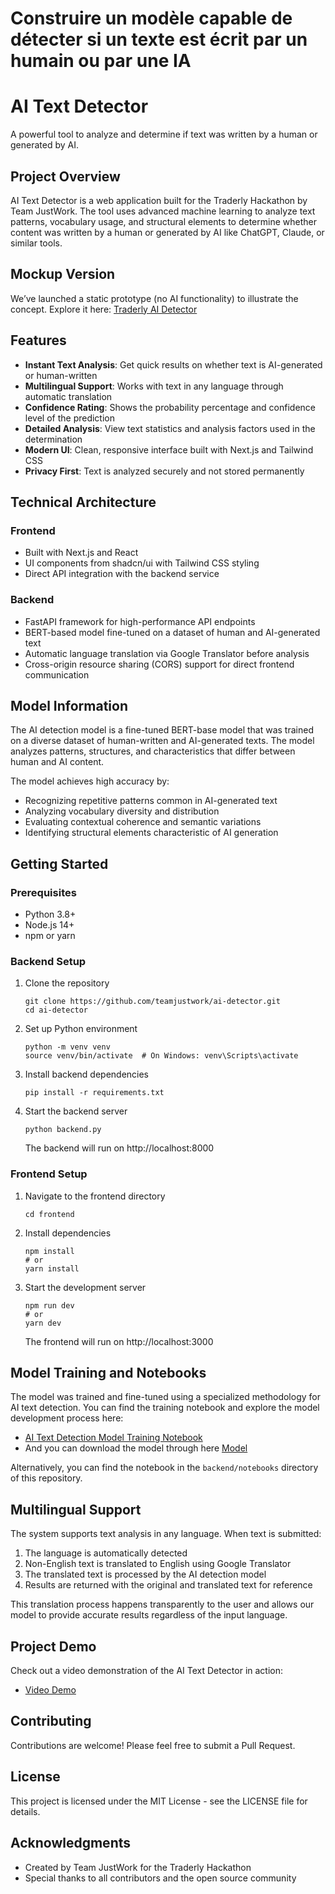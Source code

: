 # Construire un modèle capable de détecter si un texte est écrit par un humain ou par une IA
# AI Text Detector

A powerful tool to analyze and determine if text was written by a human or generated by AI.

## Project Overview

AI Text Detector is a web application built for the Traderly Hackathon by Team JustWork. The tool uses advanced machine learning to analyze text patterns, vocabulary usage, and structural elements to determine whether content was written by a human or generated by AI like ChatGPT, Claude, or similar tools.

## Mockup Version
We’ve launched a static prototype (no AI functionality) to illustrate the concept.
Explore it here: [Traderly AI Detector](https://tradrly-online-ai-detector.vercel.app/)
 
## Features

- **Instant Text Analysis**: Get quick results on whether text is AI-generated or human-written
- **Multilingual Support**: Works with text in any language through automatic translation
- **Confidence Rating**: Shows the probability percentage and confidence level of the prediction
- **Detailed Analysis**: View text statistics and analysis factors used in the determination
- **Modern UI**: Clean, responsive interface built with Next.js and Tailwind CSS
- **Privacy First**: Text is analyzed securely and not stored permanently

## Technical Architecture

### Frontend
- Built with Next.js and React
- UI components from shadcn/ui with Tailwind CSS styling
- Direct API integration with the backend service

### Backend
- FastAPI framework for high-performance API endpoints
- BERT-based model fine-tuned on a dataset of human and AI-generated text
- Automatic language translation via Google Translator before analysis
- Cross-origin resource sharing (CORS) support for direct frontend communication

## Model Information

The AI detection model is a fine-tuned BERT-base model that was trained on a diverse dataset of human-written and AI-generated texts. The model analyzes patterns, structures, and characteristics that differ between human and AI content.

The model achieves high accuracy by:
- Recognizing repetitive patterns common in AI-generated text
- Analyzing vocabulary diversity and distribution
- Evaluating contextual coherence and semantic variations
- Identifying structural elements characteristic of AI generation

## Getting Started

### Prerequisites
- Python 3.8+
- Node.js 14+
- npm or yarn

### Backend Setup

1. Clone the repository
   ```
   git clone https://github.com/teamjustwork/ai-detector.git
   cd ai-detector
   ```

2. Set up Python environment
   ```
   python -m venv venv
   source venv/bin/activate  # On Windows: venv\Scripts\activate
   ```

3. Install backend dependencies
   ```
   pip install -r requirements.txt
   ```

4. Start the backend server
   ```
   python backend.py
   ```
   The backend will run on http://localhost:8000

### Frontend Setup

1. Navigate to the frontend directory
   ```
   cd frontend
   ```

2. Install dependencies
   ```
   npm install
   # or
   yarn install
   ```

3. Start the development server
   ```
   npm run dev
   # or
   yarn dev
   ```
   The frontend will run on http://localhost:3000

## Model Training and Notebooks

The model was trained and fine-tuned using a specialized methodology for AI text detection. You can find the training notebook and explore the model development process here:

- [AI Text Detection Model Training Notebook](https://colab.research.google.com/drive/1t0bUidcGB4wUnf0sG5vlmEGf5bVWxaDd?usp=sharing)
- And you can download the model through here [Model](https://drive.google.com/drive/folders/1YNd-Uq3FIOKvwZoH83ckvjnYvwAYbVGr?usp=sharing)

Alternatively, you can find the notebook in the `backend/notebooks` directory of this repository.

## Multilingual Support

The system supports text analysis in any language. When text is submitted:

1. The language is automatically detected
2. Non-English text is translated to English using Google Translator
3. The translated text is processed by the AI detection model
4. Results are returned with the original and translated text for reference

This translation process happens transparently to the user and allows our model to provide accurate results regardless of the input language.

## Project Demo

Check out a video demonstration of the AI Text Detector in action:

- [Video Demo](https://drive.google.com/drive/folders/1YNd-Uq3FIOKvwZoH83ckvjnYvwAYbVGr?usp=sharing)

## Contributing

Contributions are welcome! Please feel free to submit a Pull Request.

## License

This project is licensed under the MIT License - see the LICENSE file for details.

## Acknowledgments

- Created by Team JustWork for the Traderly Hackathon
- Special thanks to all contributors and the open source community
